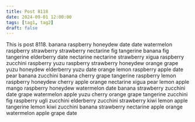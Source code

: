 ```yaml
---
title: Post 8118
date: 2024-09-01 12:00:00
tags: [tag1, tag2]
draft: false
---
```

This is post 8118.
banana
raspberry
honeydew
date
date
watermelon
raspberry
strawberry
strawberry
nectarine
fig
tangerine
banana
fig
tangerine
elderberry
date
nectarine
nectarine
strawberry
xigua
raspberry
zucchini
raspberry
yuzu
raspberry
strawberry
honeydew
orange
grape
yuzu
honeydew
elderberry
yuzu
date
orange
lemon
raspberry
apple
date
pear
banana
zucchini
banana
cherry
grape
tangerine
raspberry
lemon
raspberry
honeydew
cherry
apple
orange
nectarine
xigua
pear
lemon
apple
mango
raspberry
honeydew
watermelon
date
banana
strawberry
zucchini
date
grape
watermelon
apple
yuzu
cherry
orange
grape
tangerine
zucchini
fig
raspberry
ugli
zucchini
elderberry
zucchini
strawberry
kiwi
lemon
apple
tangerine
lemon
kiwi
zucchini
banana
strawberry
nectarine
apple
orange
watermelon
apple
grape
date
